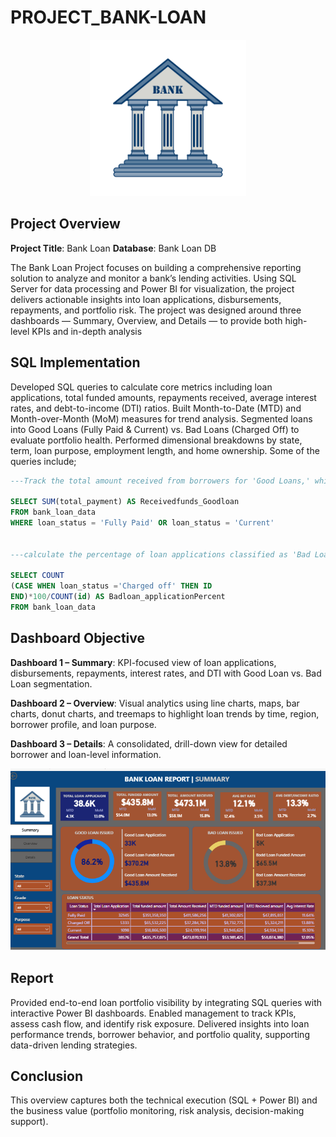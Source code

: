 # PROJECT_BANK-LOAN

<p align="center">
  <img src="https://github.com/Ayobami-hubs/PROJECT_BANK-LOAN/blob/main/Bank_Logo.jpg" alt="Bank Logo" width="250"/>
</p>

## Project Overview
**Project Title**: Bank Loan
**Database**: Bank Loan DB

The Bank Loan Project focuses on building a comprehensive reporting solution to analyze and monitor a bank’s lending activities. Using SQL Server for data processing and Power BI for visualization, the project delivers actionable insights into loan applications, disbursements, repayments, and portfolio risk.
The project was designed around three dashboards — Summary, Overview, and Details — to provide both high-level KPIs and in-depth analysis

## SQL Implementation

Developed SQL queries to calculate core metrics including loan applications, total funded amounts, repayments received, average interest rates, and debt-to-income (DTI) ratios.
Built Month-to-Date (MTD) and Month-over-Month (MoM) measures for trend analysis.
Segmented loans into Good Loans (Fully Paid & Current) vs. Bad Loans (Charged Off) to evaluate portfolio health.
Performed dimensional breakdowns by state, term, loan purpose, employment length, and home ownership.
Some of the queries include;

~~~sql
---Track the total amount received from borrowers for 'Good Loans,' which encompasses all payments made on loans with a loan status of 'Fully Paid' and 'Current.'

SELECT SUM(total_payment) AS Receivedfunds_Goodloan 
FROM bank_loan_data
WHERE loan_status = 'Fully Paid' OR loan_status = 'Current'


---calculate the percentage of loan applications classified as 'Bad Loans.' This category includes loans with a loan status of 'Charged off'.

SELECT COUNT 
(CASE WHEN loan_status ='Charged off' THEN ID
END)*100/COUNT(id) AS Badloan_applicationPercent
FROM bank_loan_data
~~~

## Dashboard Objective

**Dashboard 1 – Summary**: KPI-focused view of loan applications, disbursements, repayments, interest rates, and DTI with Good Loan vs. Bad Loan segmentation.

**Dashboard 2 – Overview**: Visual analytics using line charts, maps, bar charts, donut charts, and treemaps to highlight loan trends by time, region, borrower profile, and loan purpose.

**Dashboard 3 – Details**: A consolidated, drill-down view for detailed borrower and loan-level information.

[![Dashboard Preview](https://github.com/Ayobami-hubs/PROJECT_BANK-LOAN/blob/main/Screenshot%20(380).png)](https://github.com/Ayobami-hubs/PROJECT_BANK-LOAN/blob/main/BankLoanDashBoard.pdf.pdf)

## Report

Provided end-to-end loan portfolio visibility by integrating SQL queries with interactive Power BI dashboards.
Enabled management to track KPIs, assess cash flow, and identify risk exposure.
Delivered insights into loan performance trends, borrower behavior, and portfolio quality, supporting data-driven lending strategies.

## Conclusion

This overview captures both the technical execution (SQL + Power BI) and the business value (portfolio monitoring, risk analysis, decision-making support).
